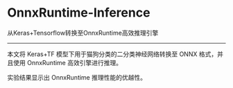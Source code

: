 # OnnxRuntime-Inference
 从Keras+Tensorflow转换至OnnxRuntime高效推理引擎

---

本文将 Keras+TF 模型下用于猫狗分类的二分类神经网络转换至 ONNX 格式，并且使用 OnnxRuntime 高效引擎进行推理。

实验结果显示出 OnnxRuntime 推理性能的优越性。

